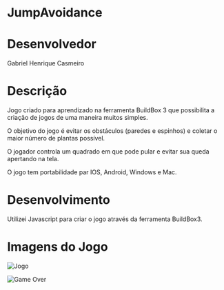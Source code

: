 # JumpAvoidance

# Desenvolvedor 
Gabriel Henrique Casmeiro

# Descrição
Jogo criado para aprendizado na ferramenta BuildBox 3 que possibilita a criação de jogos de uma maneira muitos simples.

O objetivo do jogo é evitar os obstáculos (paredes e espinhos) e coletar o maior número de plantas possível.

O jogador controla um quadrado em que pode pular e evitar sua queda apertando na tela.

O jogo tem portabilidade par IOS, Android, Windows e Mac.


# Desenvolvimento
Utilizei Javascript para criar o jogo através da ferramenta BuildBox3.

# Imagens do Jogo

![Jogo](https://i.ibb.co/bQgr8Dc/Jogo.png)

![Game Over](https://i.ibb.co/kM0rGGf/GameOver.png)

